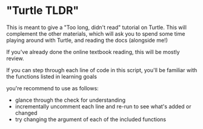 # "Turtle TLDR"

This is meant to give a "Too long, didn't read" tutorial on Turtle. This will complement the other materials,
which will ask you to spend some time playing around with Turtle, and reading the docs (alongside me!)

If you've already done the online textbook reading, this will be mostly review.

If you can step through each line of code in this script, you'll be familiar with the 
functions listed in learning goals

you're recommend to use as follows: 
- glance through the check for understanding
- incrementally uncomment each line and re-run to see what's added or changed
- try changing the argument of each of the included functions